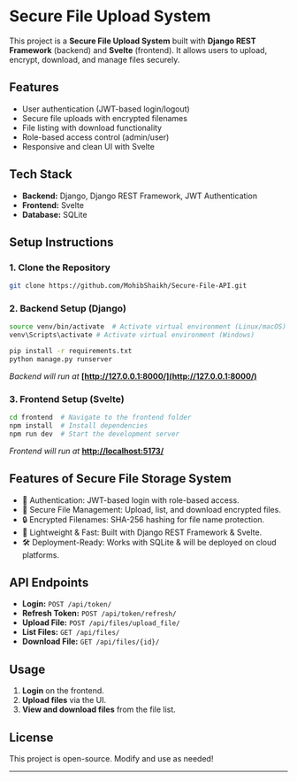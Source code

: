 # Secure File Upload System

This project is a **Secure File Upload System** built with **Django REST Framework** (backend) and **Svelte** (frontend). It allows users to upload, encrypt, download, and manage files securely.

## Features

- User authentication (JWT-based login/logout)
- Secure file uploads with encrypted filenames
- File listing with download functionality
- Role-based access control (admin/user)
- Responsive and clean UI with Svelte

## Tech Stack

- **Backend:** Django, Django REST Framework, JWT Authentication
- **Frontend:** Svelte
- **Database:** SQLite

## Setup Instructions

### 1. Clone the Repository

```sh
git clone https://github.com/MohibShaikh/Secure-File-API.git
```

### 2. Backend Setup (Django)

```sh
source venv/bin/activate  # Activate virtual environment (Linux/macOS)
venv\Scripts\activate # Activate virtual environment (Windows)
```
```sh
pip install -r requirements.txt
python manage.py runserver
```

*Backend will run at* **[http://127.0.0.1:8000/](http://127.0.0.1:8000/)**

### 3. Frontend Setup (Svelte)

```sh
cd frontend  # Navigate to the frontend folder
npm install  # Install dependencies
npm run dev  # Start the development server
```

*Frontend will run at* **[http://localhost:5173/](http://localhost:5173/)**


## Features of Secure File Storage System
- 🔐 Authentication: JWT-based login with role-based access.
- 📂 Secure File Management: Upload, list, and download encrypted files.
- 🔒 Encrypted Filenames: SHA-256 hashing for file name protection.
- 🚀 Lightweight & Fast: Built with Django REST Framework & Svelte.
- 🛠  Deployment-Ready: Works with SQLite & will be deployed on cloud platforms.

## API Endpoints

- **Login:** `POST /api/token/`
- **Refresh Token:** `POST /api/token/refresh/`
- **Upload File:** `POST /api/files/upload_file/`
- **List Files:** `GET /api/files/`
- **Download File:** `GET /api/files/{id}/`

## Usage

1. **Login** on the frontend.
2. **Upload files** via the UI.
3. **View and download files** from the file list.

## License

This project is open-source. Modify and use as needed!

---
